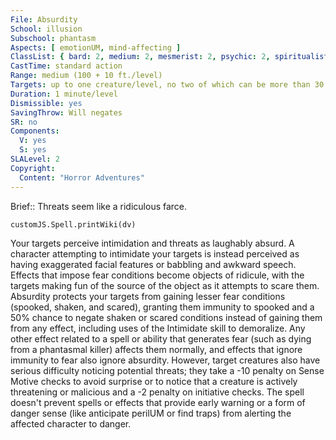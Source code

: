 ```yaml
---
File: Absurdity
School: illusion
Subschool: phantasm
Aspects: [ emotionUM, mind-affecting ]
ClassList: { bard: 2, medium: 2, mesmerist: 2, psychic: 2, spiritualist: 2 }
CastTime: standard action
Range: medium (100 + 10 ft./level)
Targets: up to one creature/level, no two of which can be more than 30 ft. apart
Duration: 1 minute/level
Dismissible: yes
SavingThrow: Will negates
SR: no
Components:
  V: yes
  S: yes
SLALevel: 2
Copyright:
  Content: "Horror Adventures"
---
```

Brief:: Threats seem like a ridiculous farce.

```dataviewjs
customJS.Spell.printWiki(dv)
```

Your targets perceive intimidation and threats as laughably absurd. A character attempting to intimidate your targets is instead perceived as having exaggerated facial features or babbling and awkward speech. Effects that impose fear conditions become objects of ridicule, with the targets making fun of the source of the object as it attempts to scare them.  Absurdity protects your targets from gaining lesser fear conditions (spooked, shaken, and scared), granting them immunity to spooked and a 50% chance to negate shaken or scared conditions instead of gaining them from any effect, including uses of the Intimidate skill to demoralize. Any other effect related to a spell or ability that generates fear (such as dying from a phantasmal killer) affects them normally, and effects that ignore immunity to fear also ignore absurdity.  However, target creatures also have serious difficulty noticing potential threats; they take a -10 penalty on Sense Motive checks to avoid surprise or to notice that a creature is actively threatening or malicious and a -2 penalty on initiative checks. The spell doesn't prevent spells or effects that provide early warning or a form of danger sense (like anticipate perilUM or find traps) from alerting the affected character to danger.

